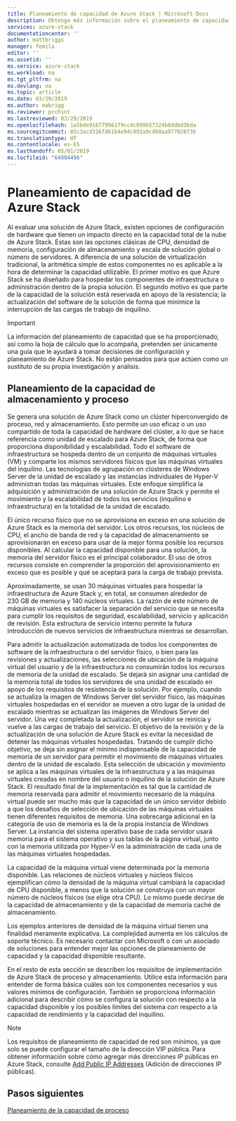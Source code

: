 ```yaml
---
title: Planeamiento de capacidad de Azure Stack | Microsoft Docs
description: Obtenga más información sobre el planeamiento de capacidad para las implementaciones de Azure Stack.
services: azure-stack
documentationcenter: ''
author: mattbriggs
manager: femila
editor: ''
ms.assetid: ''
ms.service: azure-stack
ms.workload: na
ms.tgt_pltfrm: na
ms.devlang: na
ms.topic: article
ms.date: 03/29/2019
ms.author: mabrigg
ms.reviewer: prchint
ms.lastreviewed: 03/29/2019
ms.openlocfilehash: 1a5bde916779961f9cc4c099b57324b8ddbd3bda
ms.sourcegitcommit: 85c3acd316fd61b4e94c991a9cd68aa97702073b
ms.translationtype: HT
ms.contentlocale: es-ES
ms.lasthandoff: 05/01/2019
ms.locfileid: "64984496"
---
```

# <a name="azure-stack-capacity-planning"></a>Planeamiento de capacidad de Azure Stack
Al evaluar una solución de Azure Stack, existen opciones de configuración de hardware que tienen un impacto directo en la capacidad total de la nube de Azure Stack. Estas son las opciones clásicas de CPU, densidad de memoria, configuración de almacenamiento y escala de solución global o número de servidores. A diferencia de una solución de virtualización tradicional, la aritmética simple de estos componentes no es aplicable a la hora de determinar la capacidad utilizable. El primer motivo es que Azure Stack se ha diseñado para hospedar los componentes de infraestructura o administración dentro de la propia solución. El segundo motivo es que parte de la capacidad de la solución está reservada en apoyo de la resistencia; la actualización del software de la solución de forma que minimice la interrupción de las cargas de trabajo de inquilino.

> [!IMPORTANT]
> La información del planeamiento de capacidad que se ha proporcionado, así como la hoja de cálculo que lo acompaña, pretenden ser únicamente una guía que le ayudará a tomar decisiones de configuración y planeamiento de Azure Stack. No están pensados para que actúen como un sustituto de su propia investigación y análisis. 

## <a name="compute-and-storage-capacity-planning"></a>Planeamiento de la capacidad de almacenamiento y proceso
Se genera una solución de Azure Stack como un clúster hiperconvergido de proceso, red y almacenamiento. Esto permite un uso eficaz o un uso compartido de toda la capacidad de hardware del clúster, a lo que se hace referencia como unidad de escalado para Azure Stack, de forma que proporciona disponibilidad y escalabilidad. Todo el software de infraestructura se hospeda dentro de un conjunto de máquinas virtuales (VM) y comparte los mismos servidores físicos que las máquinas virtuales del inquilino. Las tecnologías de agrupación en clústeres de Windows Server de la unidad de escalado y las instancias individuales de Hyper-V administran todas las máquinas virtuales. Este enfoque simplifica la adquisición y administración de una solución de Azure Stack y permite el movimiento y la escalabilidad de todos los servicios (inquilino e infraestructura) en la totalidad de la unidad de escalado.

El único recurso físico que no se aprovisiona en exceso en una solución de Azure Stack es la memoria del servidor. Los otros recursos, los núcleos de CPU, el ancho de banda de red y la capacidad de almacenamiento se aprovisionarán en exceso para usar de la mejor forma posible los recursos disponibles. Al calcular la capacidad disponible para una solución, la memoria del servidor físico es el principal colaborador. El uso de otros recursos consiste en comprender la proporción del aprovisionamiento en exceso que es posible y qué se aceptará para la carga de trabajo prevista.

Aproximadamente, se usan 30 máquinas virtuales para hospedar la infraestructura de Azure Stack y, en total, se consumen alrededor de 230 GB de memoria y 140 núcleos virtuales. La razón de este número de máquinas virtuales es satisfacer la separación del servicio que se necesita para cumplir los requisitos de seguridad, escalabilidad, servicio y aplicación de revisión. Esta estructura de servicio interno permite la futura introducción de nuevos servicios de infraestructura mientras se desarrollan.

Para admitir la actualización automatizada de todos los componentes de software de la infraestructura o del servidor físico, o bien para las revisiones y actualizaciones, las selecciones de ubicación de la máquina virtual del usuario y de la infraestructura no consumirán todos los recursos de memoria de la unidad de escalado. Se dejará sin asignar una cantidad de la memoria total de todos los servidores de una unidad de escalado en apoyo de los requisitos de resistencia de la solución. Por ejemplo, cuando se actualiza la imagen de Windows Server del servidor físico, las máquinas virtuales hospedadas en el servidor se mueven a otro lugar de la unidad de escalado mientras se actualizan las imágenes de Windows Server del servidor. Una vez completada la actualización, el servidor se reinicia y vuelve a las cargas de trabajo del servicio. El objetivo de la revisión y de la actualización de una solución de Azure Stack es evitar la necesidad de detener las máquinas virtuales hospedadas. Tratando de cumplir dicho objetivo, se deja sin asignar el mínimo indispensable de la capacidad de memoria de un servidor para permitir el movimiento de máquinas virtuales dentro de la unidad de escalado. Esta selección de ubicación y movimiento se aplica a las máquinas virtuales de la infraestructura y a las máquinas virtuales creadas en nombre del usuario o inquilino de la solución de Azure Stack. El resultado final de la implementación es tal que la cantidad de memoria reservada para admitir el movimiento necesario de la máquina virtual puede ser mucho más que la capacidad de un único servidor debido a que los desafíos de selección de ubicación de las máquinas virtuales tienen diferentes requisitos de memoria. Una sobrecarga adicional en la categoría de uso de memoria es la de la propia instancia de Windows Server. La instancia del sistema operativo base de cada servidor usará memoria para el sistema operativo y sus tablas de la página virtual, junto con la memoria utilizada por Hyper-V en la administración de cada una de las máquinas virtuales hospedadas.

La capacidad de la máquina virtual viene determinada por la memoria disponible. Las relaciones de núcleos virtuales y núcleos físicos ejemplifican cómo la densidad de la máquina virtual cambiará la capacidad de CPU disponible, a menos que la solución se construya con un mayor número de núcleos físicos (se elige otra CPU). Lo mismo puede decirse de la capacidad de almacenamiento y de la capacidad de memoria caché de almacenamiento.

Los ejemplos anteriores de densidad de la máquina virtual tienen una finalidad meramente explicativa. La complejidad aumenta en los cálculos de soporte técnico. Es necesario contactar con Microsoft o con un asociado de soluciones para entender mejor las opciones de planeamiento de capacidad y la capacidad disponible resultante.

En el resto de esta sección se describen los requisitos de implementación de Azure Stack de proceso y almacenamiento. Utilice esta información para entender de forma básica cuáles son los componentes necesarios y sus valores mínimos de configuración. También se proporciona información adicional para describir cómo se configura la solución con respecto a la capacidad disponible y los posibles límites del sistema con respecto a la capacidad de rendimiento y la capacidad del inquilino.

> [!NOTE]
> Los requisitos de planeamiento de capacidad de red son mínimos, ya que solo se puede configurar el tamaño de la dirección VIP pública. Para obtener información sobre cómo agregar más direcciones IP públicas en Azure Stack, consulte [Add Public IP Addresses](azure-stack-add-ips.md) (Adición de direcciones IP públicas).


## <a name="next-steps"></a>Pasos siguientes
[Planeamiento de la capacidad de proceso](capacity-planning-compute.md)
